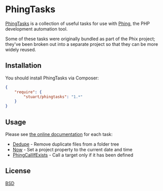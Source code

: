 # PhingTasks

[PhingTasks](http://code.stuartherbert.com/php/phingtasks) is a collection of useful tasks for use with [Phing](http://phing.info), the PHP development automation tool.

Some of these tasks were originally bundled as part of the Phix project; they've been broken out into a separate project so that they can be more widely reused.

## Installation

You should install PhingTasks via Composer:

```json
{
	"require": {
		"stuart/phingtasks": "1.*"
	}
}
```

## Usage

Please see [the online documentation](http://code.stuartherbert.com/php/phingtasks) for each task:

* [Dedupe](http://code.stuartherbert.com/php/phingtasks/dedupe.html) - Remove duplicate files from a folder tree
* [Now](http://code.stuartherbert.com/php/phingtasks/now.html) - Set a project property to the current date and time
* [PhingCallIfExists](http://code.stuartherbert.com/php/phingtasks/phingcallifexists.html) - Call a target only if it has been defined

## License

[BSD](LICENSE.md)